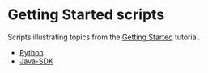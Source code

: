 # Getting Started scripts

Scripts illustrating topics from the [Getting Started](https://help.smartling.com/hc/en-us/articles/1260804661570-Getting-Started) tutorial.

* [Python](python)
* [Java-SDK](java-sdk)
